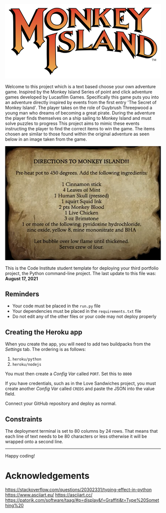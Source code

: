 ![MonkeyIslandLogo](assets/images/Monkey_Island_Logo.png)

Welcome to this project which is a text based choose your own adventure game.
Inspired by the Monkey Island Series of point and click adventure games developed by Lucasfilm Games. 
Specifically this game puts you into an adventure directly inspired by events from the first entry 'The Secret of Monkey Island'.
The player takes on the role of Guybrush Threepwood a young man who dreams of becoming a great pirate.
During the adventure the player finds themselves on a ship sailing to Monkey Island and must solve puzzles to progress
This project aims to mimic these events instructing the player to find the correct items to win the game.
The items chosen are similar to those found within the original adventure as seen below in an image taken from the game.

![ItemList](assets/images/directions.png)

This is the Code Institute student template for deploying your third portfolio project, the Python command-line project. The last update to this file was: **August 17, 2021**

## Reminders

* Your code must be placed in the `run.py` file
* Your dependencies must be placed in the `requirements.txt` file
* Do not edit any of the other files or your code may not deploy properly

## Creating the Heroku app

When you create the app, you will need to add two buildpacks from the _Settings_ tab. The ordering is as follows:

1. `heroku/python`
2. `heroku/nodejs`

You must then create a _Config Var_ called `PORT`. Set this to `8000`

If you have credentials, such as in the Love Sandwiches project, you must create another _Config Var_ called `CREDS` and paste the JSON into the value field.

Connect your GitHub repository and deploy as normal.

## Constraints

The deployment terminal is set to 80 columns by 24 rows. That means that each line of text needs to be 80 characters or less otherwise it will be wrapped onto a second line.

-----
Happy coding!

# Acknowledgements
https://stackoverflow.com/questions/20302331/typing-effect-in-python
https://www.asciiart.eu/
https://asciiart.cc/
https://patorjk.com/software/taag/#p=display&f=Graffiti&t=Type%20Something%20